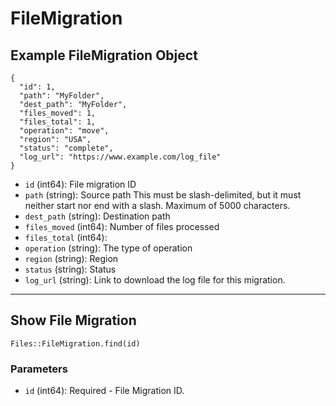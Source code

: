 # FileMigration

## Example FileMigration Object

```
{
  "id": 1,
  "path": "MyFolder",
  "dest_path": "MyFolder",
  "files_moved": 1,
  "files_total": 1,
  "operation": "move",
  "region": "USA",
  "status": "complete",
  "log_url": "https://www.example.com/log_file"
}
```

* `id` (int64): File migration ID
* `path` (string): Source path This must be slash-delimited, but it must neither start nor end with a slash. Maximum of 5000 characters.
* `dest_path` (string): Destination path
* `files_moved` (int64): Number of files processed
* `files_total` (int64): 
* `operation` (string): The type of operation
* `region` (string): Region
* `status` (string): Status
* `log_url` (string): Link to download the log file for this migration.


---

## Show File Migration

```
Files::FileMigration.find(id)
```

### Parameters

* `id` (int64): Required - File Migration ID.
